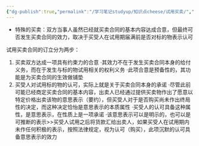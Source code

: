 ```yaml
---
{"dg-publish":true,"permalink":"/学习笔记studyup/知识点cheese/试用买卖/","dgPassFrontmatter":true,"created":"2024-07-15T10:48:58.250+08:00","updated":"2024-09-11T12:19:52.029+08:00"}
---
```


- 特殊的买卖：双方当事人虽然已经就买卖合同的基本内容达成合意，但最终可否发生买卖合同的效力，取决于买受人在试用期届满前是否对标的物表示认可

试用买卖合同的订立分为两步：
1. 买卖双方达成一项具有约束力的合意
·其效力不在于发生买卖合同本身的给付义务，而在于发生与标的物试用相关的权利义务
·此项合意是预备性的，其功能是为买卖合同的生效做铺垫
2. 买受人对试用标的物的认可，实际上就是关于买卖合同本身的承诺
·尽管此前可能已经商定买卖合同的基本内容，出卖人已经通过提供买卖物作出了愿意以特定价格出卖该物的意思表示（要约），但买受人对于是否购买尚未作出终局性的决定，而这种决定恰怡是意思表示的本质属性
·买受人的认可具备这种属性，是意思表示，在性质上是一项承诺
·该意思表示可以是明示的，也可以是可推断的表示>>买受人试用之后将货款汇给出卖人，如果买受人在试用期内未作任何积极的表示，按照法律规定，视为认可（购买），此项沉默的认可具备意思表示的效力
